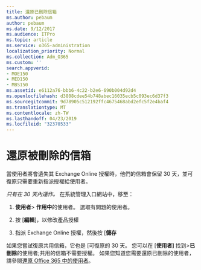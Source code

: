 ```yaml
---
title: 還原已刪除信箱
ms.author: pebaum
author: pebaum
ms.date: 9/12/2017
ms.audience: ITPro
ms.topic: article
ms.service: o365-administration
localization_priority: Normal
ms.collection: Adm_O365
ms.custom: ''
search.appverid:
- MOE150
- MED150
- MBS150
ms.assetid: e6112a76-bbb6-4c22-b2e6-690b004d92d4
ms.openlocfilehash: d3808cdee54b748abec16035ecb5c093ec6d37f3
ms.sourcegitcommit: 9d78905c512192ffc4675468abd2efc5f2e4baf4
ms.translationtype: MT
ms.contentlocale: zh-TW
ms.lasthandoff: 04/23/2019
ms.locfileid: "32370533"
---
```

# <a name="restore-a-deleted-mailbox"></a>還原被刪除的信箱

當使用者將會遺失其 Exchange Online 授權時，他們的信箱會保留 30 天，並可復原只需要重新指派授權給使用者。
  
 *只有在 30 天內運作。*  在系統管理入口網站中，移至： 
  
1. **使用者**\> **作用中**的使用者。 選取有問題的使用者。 
    
2. 按 [**編輯**]，以修改產品授權 
    
3. 指派 Exchange Online 授權，然後按 [**儲存**
    
如果您嘗試復原共用信箱，它也是 [可復原的 30 天。 您可以在 [**使用者]** 找到\>**已刪除**的使用者;共用的信箱不需要授權。 如果您知道您需要還原已刪除的使用者，請參閱[還原 Office 365 中的使用者](https://docs.microsoft.com/en-us/office365/admin/add-users/restore-user)。
  

